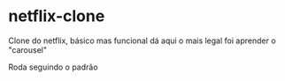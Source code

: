 # netflix-clone

Clone do netflix, básico mas funcional dá aqui o mais legal foi aprender o "carousel"

Roda seguindo o padrão

